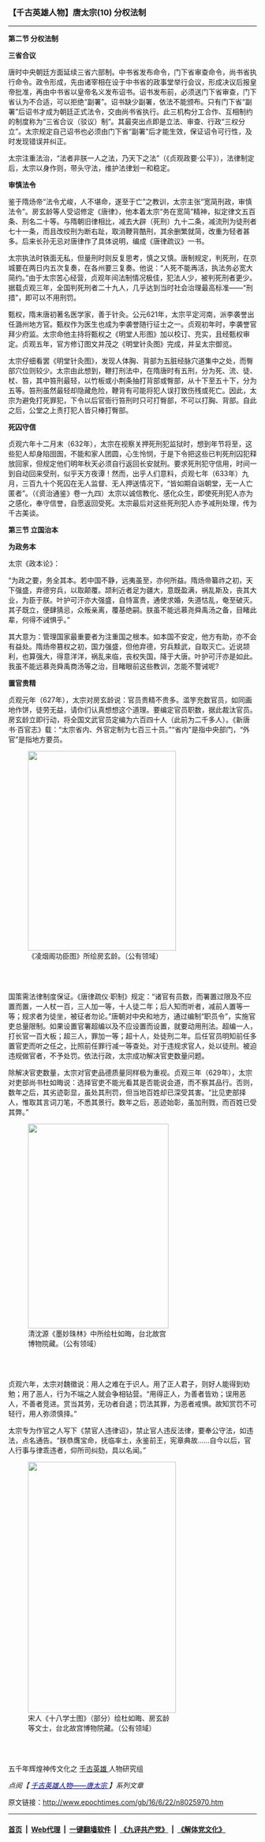 ### 【千古英雄人物】唐太宗(10) 分权法制
------------------------

<p>
 <strong>
  第二节 分权法制
 </strong>
</p>
<p>
 <strong>
  三省合议
 </strong>
</p>
<p>
 唐时中央朝廷方面延续三省六部制。中书省发布命令，门下省审查命令，尚书省执行命令。政令形成，先由诸宰相在设于中书省的政事堂举行会议，形成决议后报皇帝批准，再由中书省以皇帝名义发布诏书。诏书发布前，必须送门下省审查，门下省认为不合适，可以拒绝“副署”。诏书缺少副署，依法不能颁布。只有门下省“副署”后诏书才成为朝廷正式法令，交由尚书省执行。此三机构分工合作、互相制约的制度称为“三省合议（驳议）制”。其最突出点即是立法、审查、行政“三权分立”。太宗规定自己诏书也必须由门下省“副署”后才能生效，保证诏令可行性，及时发现错误并纠正。
</p>
<p>
 太宗注重法治，“法者非朕一人之法，乃天下之法”（《贞观政要‧公平》），法律制定后，太宗以身作则，带头守法，维护法律划一和稳定。
</p>
<p>
 <strong>
  审慎法令
 </strong>
</p>
<p>
 鉴于隋炀帝“法令尤峻，人不堪命，遂至于亡”之教训，太宗主张“宽简刑政，审慎法令”。房玄龄等人受诏修定《唐律》，他本着太宗“务在宽简”精神，拟定律文五百条、刑名二十等。与隋朝旧律相比，减去大辟（死刑）九十二条，减流刑为徒刑者七十一条，而且改绞刑为断右趾，取消鞭背酷刑，其余删繁就简，改重为轻者甚多。后来长孙无忌对唐律作了具体说明，编成《唐律疏议》一书。
</p>
<p>
 太宗执法时铁面无私，但量刑时则反复思考，慎之又慎。唐制规定，判死刑，在京城要在两日内五次复奏，在各州要三复奏。他说：“人死不能再活，执法务必宽大简约。”由于太宗苦心经营，贞观年间法制情况极佳，犯法人少，被判死刑者更少。据载贞观三年，全国判死刑者二十九人，几乎达到当时社会治理最高标准——“刑措”，即可以不用刑罚。
</p>
<p>
 甄权，隋末唐初著名医学家，善于针灸。公元621年，太宗平定河南，派李袭誉出任潞州地方官。甄权作为医生也成为李袭誉随行征士之一。贞观初年时，李袭誉官拜少府监。太宗命他主持将甄权之《明堂人形图》加以校订、充实，且经甄权审定。贞观五年，官方修订图文并茂之《明堂针灸图》完成，并呈太宗御览。
</p>
<p>
 太宗仔细看罢《明堂针灸图》，发现人体胸、背部为五脏经脉穴道集中之处，而臀部穴位则较少。太宗由此想到，鞭打刑法中，在隋唐时有五刑，分为死、流、徒、杖、笞，其中笞刑最轻，以竹板或小荆条抽打背部或臀部，从十下至五十下，分为五等。笞刑虽然最轻却隐藏危险，鞭背有可能将犯人误打致伤残或死亡。因此，太宗为避免打死罪犯，下令以后官衙行笞刑时只可打臀部，不可以打胸、背部。自此之后，公堂之上责打犯人皆只棒打臀部。
</p>
<p>
 <strong>
  死囚守信
 </strong>
</p>
<p>
 贞观六年十二月末（632年），太宗在视察关押死刑犯监狱时，想到年节将至，这些犯人却身陷囹圄，不能和家人团圆，心生怜悯，于是下令把这些已判死刑囚犯释放回家，但规定他们明年秋天必须自行返回长安就刑。要求死刑犯守信用，时间一到自动回来受刑，似乎天方夜谭！然而，出乎人们意料，贞观七年（633年）九月，三百九十个死囚在无人监督、无人押送情况下，“皆如期自诣朝堂，无一人亡匿者”。（《资治通鉴》卷一九四）太宗以诚信教化、感化众生，即使死刑犯人亦为之感化，奉守信誉，自愿返回受死。太宗最后对这些死刑犯人亦予减刑处理，传为千古美谈。
</p>
<p>
 <strong>
  第三节 立国治本
 </strong>
</p>
<p>
 <strong>
  为政务本
 </strong>
</p>
<p>
 太宗《政本论》：
</p>
<p>
 “为政之要，务全其本。若中国不静，远夷虽至，亦何所益。隋炀帝纂祚之初，天下强盛，弃德穷兵，以取颠覆。颉利近者足为疆大，意既盈满，祸乱斯及，丧其大业，为臣于朕。叶护可汗亦大强盛，自恃富贵，通使求婚，失道怙乱，奄至破灭。其子既立，便肆猜忌，众叛亲离，覆基绝嗣。朕虽不能远慕尧舜禹汤之备，目睹此辈，何得不诫惧乎。”
</p>
<p>
 其大意为：管理国家最重要者为注重国之根本。如本国不安定，他方有助，亦不会有益处。隋炀帝篡权之初，国力强盛，但他弃德，穷兵黩武，自取灭亡。近说颉利，也算强大，得意洋洋，祸乱来临，丧权失国，降于大唐。叶护可汗亦是如此。我虽不能远慕尧舜禹商汤等之治，目睹眼前这些教训，怎能不警诫呢?
</p>
<p>
 <strong>
  置官贵精
 </strong>
</p>
<p>
 贞观元年（627年），太宗对房玄龄说：官员贵精不贵多。滥竽充数官员，如同画地作饼，徒劳无益，请你们认真想想这个道理。要编定官员职数，据此裁汰官员。房玄龄立即行动，将全国文武官员定编为六百四十人（此前为二千多人）。《新唐书‧百官志》载：“太宗省内、外官定制为七百三十员。”“省内”是指中央部门，“外官”是指地方要员。
</p>
<figure class="wp-caption aligncenter" id="attachment_8028857" style="width: 300px">
 <a href="http://i.epochtimes.com/assets/uploads/2016/06/1606230810042669.jpg">
  <img alt="" class="wp-image-8028857 size-small" height="404" src="http://i.epochtimes.com/assets/uploads/2016/06/1606230810042669-300x404.jpg" width="300"/>
 </a>
 <br/><figcaption class="wp-caption-text">
  《凌烟阁功臣图》所绘房玄龄。（公有领域）
 </figcaption><br/>
</figure><br/>
<p>
 国策需法律制度保证。《唐律疏仪‧职制》规定：“诸官有员数，而署置过限及不应置而置，一人杖一百，三人加一等，十人徒二年；后人知而听者，减前人置等一等；规求者为徒坐，被征者勿论。”唐朝对中央和地方，通过编制“职员令”，实施官吏总量限制。如果设置官署超编以及不应设置而设置，就要动用刑法。超编一人，打长官一百大板；超三人，罪加一等；超十人，处徒刑二年。后任官员明知前任多置官吏而听之任之，比照前任罪行减一等查处。对于违规求官人，处以徒刑。被迫违规做官者，不予处罚。依法行政，太宗成功解决官吏数量问题。
</p>
<p>
 除解决官吏数量，太宗对官吏品德质量同样极为重视。贞观三年（629年），太宗对吏部尚书杜如晦说：选择官吏不能光看其是否能说会道，而不察其品行。否则，数年之后，其劣迹彰显，虽处其刑罚，但当地百姓却已深受其害。“比见吏部择人，惟取其言词刀笔，不悉其景行。数年之后，恶迹始彰，虽加刑戮，而百姓已受其弊。”
</p>
<figure class="wp-caption aligncenter" id="attachment_5743840" style="width: 285px">
 <a href="http://i.epochtimes.com/assets/uploads/2014/06/1406202106442223.jpg">
  <img alt="" class="wp-image-5743840 size-full" height="414" src="http://i.epochtimes.com/assets/uploads/2014/06/1406202106442223.jpg" width="285"/>
 </a>
 <br/><figcaption class="wp-caption-text">
  清沈源《墨妙珠林》中所绘杜如晦，台北故宫博物院藏。（公有领域）
 </figcaption><br/>
</figure><br/>
<p>
 贞观六年，太宗对魏徵说：用人之难在于识人。用了正人君子，则好人能得到劝勉；用了恶人，行为不端之人就会争相钻营。“用得正人，为善者皆劝；误用恶人，不善者竞进。赏当其劳，无功者自退；罚法其罪，为恶者戒惧。故知赏罚不可轻行，用人弥须慎择。”
</p>
<p>
 太宗专为作官之人写下《禁官人违律诏》，禁止官人违反法律，要奉公守法，如违法，点名通告。“朕恭膺宝命，抚临率土，永鉴前王，宪章典故……自今以后，官人行事与律乖违者，仰所司纠劾，具以名闻。”
</p>
<figure class="wp-caption aligncenter" id="attachment_8028863" style="width: 300px">
 <a href="http://i.epochtimes.com/assets/uploads/2016/06/1606110805322669.jpg">
  <img alt="" class="wp-image-8028863 size-small" height="508" src="http://i.epochtimes.com/assets/uploads/2016/06/1606110805322669-300x508.jpg" width="300"/>
 </a>
 <br/><figcaption class="wp-caption-text">
  宋人《十八学士图》（部分）绘杜如晦、房玄龄等文士，台北故宫博物院藏。（公有领域）
 </figcaption><br/>
</figure><br/>
<p>
 五千年辉煌神传文化之
 <a href="http://www.epochtimes.com/gb/tag/%E5%8D%83%E5%8F%A4%E8%8B%B1%E9%9B%84.html">
  千古英雄
 </a>
 人物研究组
</p>
<p>
 <em>
  点阅【
  <span style="color: #000080;">
   <a href="https://www.epochtimes.com/gb/nf1140678.htm" rel="noopener noreferrer" style="color: #000080;" target="_blank">
    千古英雄人物——唐太宗
   </a>
  </span>
  】系列文章
 </em>
</p>

原文链接：http://www.epochtimes.com/gb/16/6/22/n8025970.htm


------------------------
#### [首页](https://github.com/gfw-breaker/banned-news/blob/master/README.md) &nbsp;|&nbsp; [Web代理](https://github.com/labour-camp/helloworld) &nbsp;|&nbsp; [一键翻墙软件](https://github.com/gfw-breaker/nogfw/blob/master/README.md) &nbsp;|&nbsp; [《九评共产党》](https://github.com/gfw-breaker/9ping.md/blob/master/README.md#九评之一评共产党是什么) &nbsp;|&nbsp; [《解体党文化》](https://github.com/gfw-breaker/jtdwh.md/blob/master/README.md#绪论)

